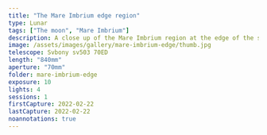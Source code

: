 ```yaml
---
title: "The Mare Imbrium edge region"
type: Lunar
tags: ["The moon", "Mare Imbrium"]
description: A close up of the Mare Imbrium region at the edge of the shadow.
image: /assets/images/gallery/mare-imbrium-edge/thumb.jpg
telescope: Svbony sv503 70ED
length: "840mm"
aperture: "70mm"
folder: mare-imbrium-edge
exposure: 10
lights: 4
sessions: 1
firstCapture: 2022-02-22 
lastCapture: 2022-02-22
noannotations: true
---
```

